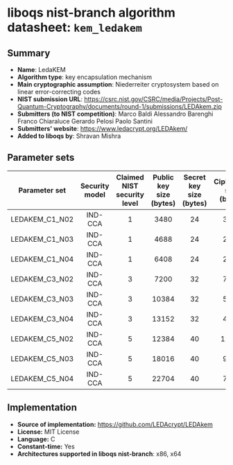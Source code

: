 liboqs nist-branch algorithm datasheet: `kem_ledakem`
======================================================

Summary
-------

- **Name**: LedaKEM
- **Algorithm type**: key encapsulation mechanism
- **Main cryptographic assumption**: Niederreiter cryptosystem based on linear error-correcting codes
- **NIST submission URL**: https://csrc.nist.gov/CSRC/media/Projects/Post-Quantum-Cryptography/documents/round-1/submissions/LEDAkem.zip
- **Submitters (to NIST competition)**: Marco Baldi Alessandro Barenghi Franco Chiaraluce Gerardo Pelosi Paolo Santini
- **Submitters' website**: https://www.ledacrypt.org/LEDAkem/
- **Added to liboqs by**: Shravan Mishra 

Parameter sets
--------------

| Parameter set       | Security model | Claimed NIST security level | Public key size (bytes) | Secret key size (bytes) | Ciphertext size (bytes) | Shared secret size (bytes) |
|---------------------|:--------------:|:---------------------------:|:-----------------------:|:-----------------------:|:-----------------------:|:--------------------------:|
| LEDAKEM_C1_N02      |     IND-CCA    |              1              |           3480      |          24                 |         3480            |             32             |
| LEDAKEM_C1_N03      |     IND-CCA    |              1              |           4688      |          24                 |         2344            |             32             |
| LEDAKEM_C1_N04      |     IND-CCA    |              1              |           6408      |          24                 |         2136            |             32             |
| LEDAKEM_C3_N02      |     IND-CCA    |              3              |           7200      |          32                 |         7200            |             48             |
| LEDAKEM_C3_N03      |     IND-CCA    |              3              |           10384     |          32                 |         5192            |             48             |
| LEDAKEM_C3_N04      |     IND-CCA    |              3              |           13152     |          32                 |         4384            |             48             |
| LEDAKEM_C5_N02      |     IND-CCA    |              5              |           12384     |          40                 |         12384           |             64             |
| LEDAKEM_C5_N03      |     IND-CCA    |              5              |           18016     |          40                 |         9008            |             64             |
| LEDAKEM_C5_N04      |     IND-CCA    |              5              |           22704     |          40                 |         7568            |             64             |

Implementation
--------------

- **Source of implementation:** https://github.com/LEDAcrypt/LEDAkem
- **License:** MIT License
- **Language:** C
- **Constant-time:** Yes
- **Architectures supported in liboqs nist-branch**: x86, x64

